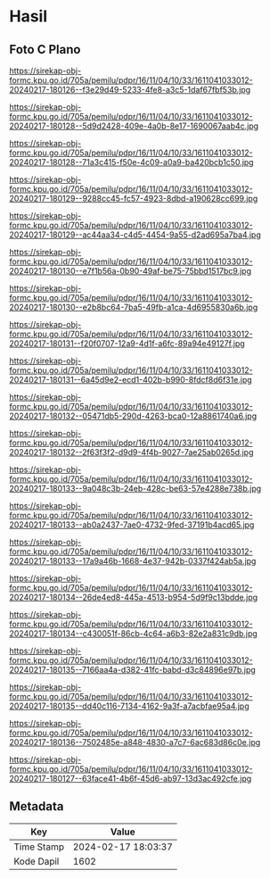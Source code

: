 # Hasil

## Foto C Plano

https://sirekap-obj-formc.kpu.go.id/705a/pemilu/pdpr/16/11/04/10/33/1611041033012-20240217-180126--f3e29d49-5233-4fe8-a3c5-1daf67fbf53b.jpg

https://sirekap-obj-formc.kpu.go.id/705a/pemilu/pdpr/16/11/04/10/33/1611041033012-20240217-180128--5d9d2428-409e-4a0b-8e17-1690067aab4c.jpg

https://sirekap-obj-formc.kpu.go.id/705a/pemilu/pdpr/16/11/04/10/33/1611041033012-20240217-180128--71a3c415-f50e-4c09-a0a9-ba420bcb1c50.jpg

https://sirekap-obj-formc.kpu.go.id/705a/pemilu/pdpr/16/11/04/10/33/1611041033012-20240217-180129--9288cc45-fc57-4923-8dbd-a190628cc699.jpg

https://sirekap-obj-formc.kpu.go.id/705a/pemilu/pdpr/16/11/04/10/33/1611041033012-20240217-180129--ac44aa34-c4d5-4454-9a55-d2ad695a7ba4.jpg

https://sirekap-obj-formc.kpu.go.id/705a/pemilu/pdpr/16/11/04/10/33/1611041033012-20240217-180130--e7f1b56a-0b90-49af-be75-75bbd1517bc9.jpg

https://sirekap-obj-formc.kpu.go.id/705a/pemilu/pdpr/16/11/04/10/33/1611041033012-20240217-180130--e2b8bc64-7ba5-49fb-a1ca-4d6955830a6b.jpg

https://sirekap-obj-formc.kpu.go.id/705a/pemilu/pdpr/16/11/04/10/33/1611041033012-20240217-180131--f20f0707-12a9-4d1f-a6fc-89a94e49127f.jpg

https://sirekap-obj-formc.kpu.go.id/705a/pemilu/pdpr/16/11/04/10/33/1611041033012-20240217-180131--6a45d9e2-ecd1-402b-b990-8fdcf8d6f31e.jpg

https://sirekap-obj-formc.kpu.go.id/705a/pemilu/pdpr/16/11/04/10/33/1611041033012-20240217-180132--05471db5-290d-4263-bca0-12a8861740a6.jpg

https://sirekap-obj-formc.kpu.go.id/705a/pemilu/pdpr/16/11/04/10/33/1611041033012-20240217-180132--2f63f3f2-d9d9-4f4b-9027-7ae25ab0265d.jpg

https://sirekap-obj-formc.kpu.go.id/705a/pemilu/pdpr/16/11/04/10/33/1611041033012-20240217-180133--9a048c3b-24eb-428c-be63-57e4288e738b.jpg

https://sirekap-obj-formc.kpu.go.id/705a/pemilu/pdpr/16/11/04/10/33/1611041033012-20240217-180133--ab0a2437-7ae0-4732-9fed-37191b4acd65.jpg

https://sirekap-obj-formc.kpu.go.id/705a/pemilu/pdpr/16/11/04/10/33/1611041033012-20240217-180133--17a9a46b-1668-4e37-942b-0337f424ab5a.jpg

https://sirekap-obj-formc.kpu.go.id/705a/pemilu/pdpr/16/11/04/10/33/1611041033012-20240217-180134--26de4ed8-445a-4513-b954-5d9f9c13bdde.jpg

https://sirekap-obj-formc.kpu.go.id/705a/pemilu/pdpr/16/11/04/10/33/1611041033012-20240217-180134--c430051f-86cb-4c64-a6b3-82e2a831c9db.jpg

https://sirekap-obj-formc.kpu.go.id/705a/pemilu/pdpr/16/11/04/10/33/1611041033012-20240217-180135--7166aa4a-d382-41fc-babd-d3c84896e97b.jpg

https://sirekap-obj-formc.kpu.go.id/705a/pemilu/pdpr/16/11/04/10/33/1611041033012-20240217-180135--dd40c116-7134-4162-9a3f-a7acbfae95a4.jpg

https://sirekap-obj-formc.kpu.go.id/705a/pemilu/pdpr/16/11/04/10/33/1611041033012-20240217-180136--7502485e-a848-4830-a7c7-6ac683d86c0e.jpg

https://sirekap-obj-formc.kpu.go.id/705a/pemilu/pdpr/16/11/04/10/33/1611041033012-20240217-180127--63face41-4b6f-45d6-ab97-13d3ac492cfe.jpg


## Metadata

| Key        | Value               |
| ---------- | ------------------- |
| Time Stamp | 2024-02-17 18:03:37 |
| Kode Dapil | 1602                |



